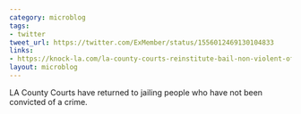 ```yaml
---
category: microblog
tags:
- twitter
tweet_url: https://twitter.com/ExMember/status/1556012469130104833
links:
- https://knock-la.com/la-county-courts-reinstitute-bail-non-violent-offenders/
layout: microblog
---
```

LA County Courts have returned to jailing people who have not been convicted of a crime.
